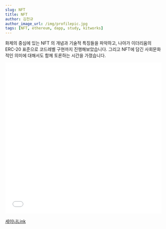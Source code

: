 ```yaml
---
slug: NFT
title: NFT
author: 김천규
author_image_url: /img/profilepic.jpg
tags: [NFT, ethereum, dapp, study, kitworks]
---
```


화제의 중심에 있는 NFT 의 개념과 기술적 특징들을 파악하고,
나아가 이더리움의 ERC-20 표준으로 코드레벨 구현까지 진행해보았습니다.
그리고 NFT에 담긴 사회문화적인 의미에 대해서도 함께 토론하는 시간을 가졌습니다.

<iframe src="//www.slideshare.net/slideshow/embed_code/key/aKVJqWfXPzvPng" width="100%" height="485" frameborder="0" marginwidth="0" marginheight="0" scrolling="no" allowfullscreen> </iframe>

[세미나Link](http://kit-works.com/teamstudy-047-nft/)

